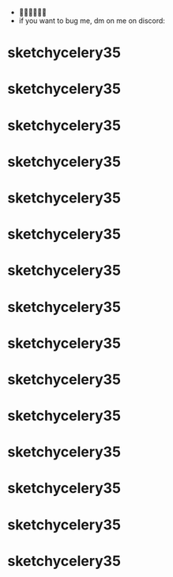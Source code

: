 - 🗿🗿🗿🗿🗿🗿
- if you want to bug me, dm on me on discord:
# **sketchycelery35**
# **sketchycelery35**
# **sketchycelery35**
# **sketchycelery35**
# **sketchycelery35**
# **sketchycelery35**
# **sketchycelery35**
# **sketchycelery35**
# **sketchycelery35**
# **sketchycelery35**
# **sketchycelery35**
# **sketchycelery35**
# **sketchycelery35**
# **sketchycelery35**
# **sketchycelery35**


